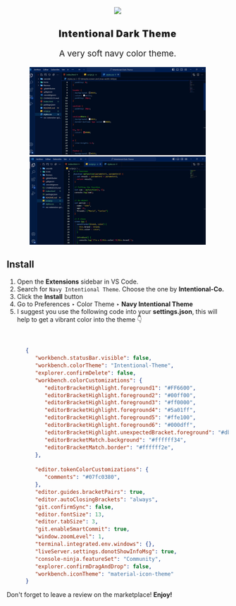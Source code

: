 
<p align="center">
   <img src="Icons/Intentional-Co-Logo.png.png" width="120">
   <h2 align="center" style="letter-spacing:1px;font-weight:900">Intentional Dark Theme</h2>
</p>

<p align="center" style="font-size:1.2rem">A very soft navy color theme.</p>

<p  align="center">
   <img src="Icons/css.jpeg" width="400" height="200">
   <img src="Icons/js.jpeg" width="400" height="200">
</p>



## Install

1. Open the **Extensions** sidebar in VS Code.
2. Search for `Navy Intentional Theme`. Choose the one by **Intentional-Co.**
3. Click the **Install** button
4. Go to Preferences ‣ Color Theme ‣ **Navy Intentional Theme**
5. I suggest you use the following code into your **settings.json**, this will help to get a vibrant color into the theme 👇

```json


      {
         "workbench.statusBar.visible": false,
         "workbench.colorTheme": "Intentional-Theme",
         "explorer.confirmDelete": false,
         "workbench.colorCustomizations": {
            "editorBracketHighlight.foreground1": "#FF6600",
            "editorBracketHighlight.foreground2": "#00ff00",
            "editorBracketHighlight.foreground3": "#ff0000",
            "editorBracketHighlight.foreground4": "#5a01ff",
            "editorBracketHighlight.foreground5": "#ffe100",
            "editorBracketHighlight.foreground6": "#000dff",
            "editorBracketHighlight.unexpectedBracket.foreground": "#db6165",
            "editorBracketMatch.background": "#ffffff34",
            "editorBracketMatch.border": "#ffffff2e",
         },

         "editor.tokenColorCustomizations": {
            "comments": "#07fc0380",      
         },
         "editor.guides.bracketPairs": true,
         "editor.autoClosingBrackets": "always",
         "git.confirmSync": false,
         "editor.fontSize": 13,
         "editor.tabSize": 3,
         "git.enableSmartCommit": true,
         "window.zoomLevel": 1,
         "terminal.integrated.env.windows": {},
         "liveServer.settings.donotShowInfoMsg": true,
         "console-ninja.featureSet": "Community",
         "explorer.confirmDragAndDrop": false,
         "workbench.iconTheme": "material-icon-theme"
      }
```


Don't forget to leave a review on the marketplace! **Enjoy!**